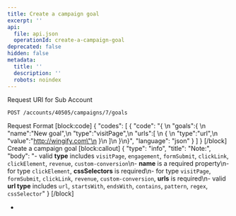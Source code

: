 ```yaml
---
title: Create a campaign goal
excerpt: ''
api:
  file: api.json
  operationId: create-a-campaign-goal
deprecated: false
hidden: false
metadata:
  title: ''
  description: ''
  robots: noindex
---
```

Request URI for Sub Account
```
POST /accounts/40505/campaigns/7/goals
```

Request Format
[block:code]
{
  "codes": [
    {
      "code": "{  \n   \"goals\":{  \n      \"name\":\"New goal\",\n      \"type\":\"visitPage\",\n      \"urls\":[  \n         {  \n            \"type\":\"url\",\n            \"value\":\"http://wingify.com\"\n         }\n      ]\n   }\n}",
      "language": "json"
    }
  ]
}
[/block]
Create a campaign goal
[block:callout]
{
  "type": "info",
  "title": "Note:",
  "body": "- valid **type** includes `visitPage`,  `engagement`,  `formSubmit`,  `clickLink`,  `clickElement`,  `revenue`, `custom-conversion`\n- **name** is a required property\n- for type `clickElement`, **cssSelectors** is required\n- for type `visitPage`, `formSubmit`, `clickLink`, `revenue`, `custom-conversion`, **urls** is required\n- valid **url type** includes `url`, `startsWith`, `endsWith`, `contains`, `pattern`, `regex`,  `cssSelector`"
}
[/block]

-